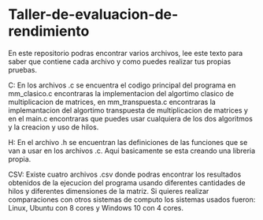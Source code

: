 # Taller-de-evaluacion-de-rendimiento
En este repositorio podras encontrar varios archivos, lee este texto para saber que contiene cada archivo y como puedes realizar tus propias pruebas.

C: En los archivos .c se encuentra el codigo principal del programa en mm_clasico.c encontraras la implementacion del algortimo clasico de multiplicacion de matrices, en mm_transpuesta.c encontraras la implemantacion del algortimo transpuesta de multiplicacion de matrices y en el main.c encontraras que puedes usar cualquiera de los dos algoritmos y la creacion y uso de hilos.

H: En el archivo .h se encuentran las definiciones de las funciones que se van a usar en los archivos .c. Aqui basicamente se esta creando una libreria propia.

CSV: Existe cuatro archivos .csv donde podras encontrar los resultados obtenidos de la ejecucion del programa usando diferentes cantidades de hilos y diferentes dimensiones de la matriz. Si quieres realizar comparaciones con otros sistemas de computo los sistemas usados fueron: Linux, Ubuntu con 8 cores y Windows 10 con 4 cores.
